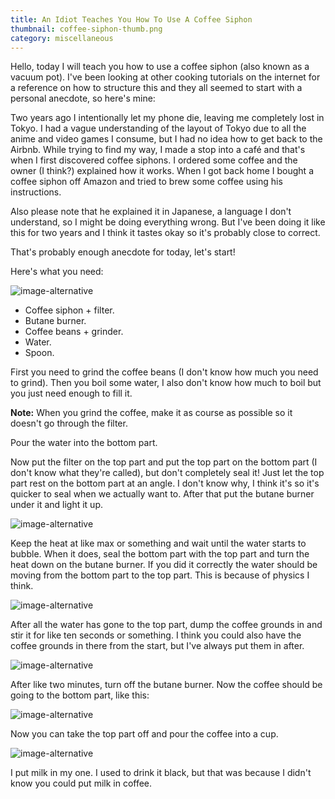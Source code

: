 ```yaml
---
title: An Idiot Teaches You How To Use A Coffee Siphon
thumbnail: coffee-siphon-thumb.png
category: miscellaneous
---
```


Hello, today I will teach you how to use a coffee siphon (also known as a
vacuum pot). I've been looking at other cooking tutorials on the internet for
a reference on how to structure this and they all seemed to start with a
personal anecdote, so here's mine:

Two years ago I intentionally let my phone die, leaving me completely lost in
Tokyo. I had a vague understanding of the layout of Tokyo due to all the anime
and video games I consume, but I had no idea how to get back to the Airbnb.
While trying to find my way, I made a stop into a café and that's when I first
discovered coffee siphons. I ordered some coffee and the owner (I think?)
explained how it works. When I got back home I bought a coffee siphon off
Amazon and tried to brew some coffee using his instructions.

Also please note that he explained it in Japanese, a language I don't
understand, so I might be doing everything wrong. But I've been doing it like
this for two years and I think it tastes okay so it's probably close to
correct.

That's probably enough anecdote for today, let's start!

Here's what you need:

![image-alternative](https://cdn.halcyonnouveau.xyz/blog/img/coffee-01.png)

* Coffee siphon + filter.
* Butane burner.
* Coffee beans + grinder.
* Water.
* Spoon.

First you need to grind the coffee beans (I don't know how much you need to
grind). Then you boil some water, I also don't know how much to boil but you
just need enough to fill it.

**Note:** When you grind the coffee, make it as course as possible so it doesn't
go through the filter.

Pour the water into the bottom part.

Now put the filter on the top part and put the top part on the bottom part (I
don't know what they're called), but don't completely seal it! Just let the
top part rest on the bottom part at an angle. I don't know why, I think it's
so it's quicker to seal when we actually want to. After that put the butane
burner under it and light it up.

![image-alternative](https://cdn.halcyonnouveau.xyz/blog/img/coffee-02.png)

Keep the heat at like max or something and wait until the water starts to
bubble. When it does, seal the bottom part with the top part and turn the heat
down on the butane burner. If you did it correctly the water should be moving
from the bottom part to the top part. This is because of physics I think.

![image-alternative](https://cdn.halcyonnouveau.xyz/blog/img/coffee-03.png)

After all the water has gone to the top part, dump the coffee grounds in and
stir it for like ten seconds or something. I think you could also have the
coffee grounds in there from the start, but I've always put them in after.

![image-alternative](https://cdn.halcyonnouveau.xyz/blog/img/coffee-04.png)

After like two minutes, turn off the butane burner. Now the coffee should be
going to the bottom part, like this:

![image-alternative](https://cdn.halcyonnouveau.xyz/blog/img/coffee-05.png)

Now you can take the top part off and pour the coffee into a cup.

![image-alternative](https://cdn.halcyonnouveau.xyz/blog/img/coffee-06.png)

I put milk in my one. I used to drink it black, but that was because I didn't
know you could put milk in coffee.
